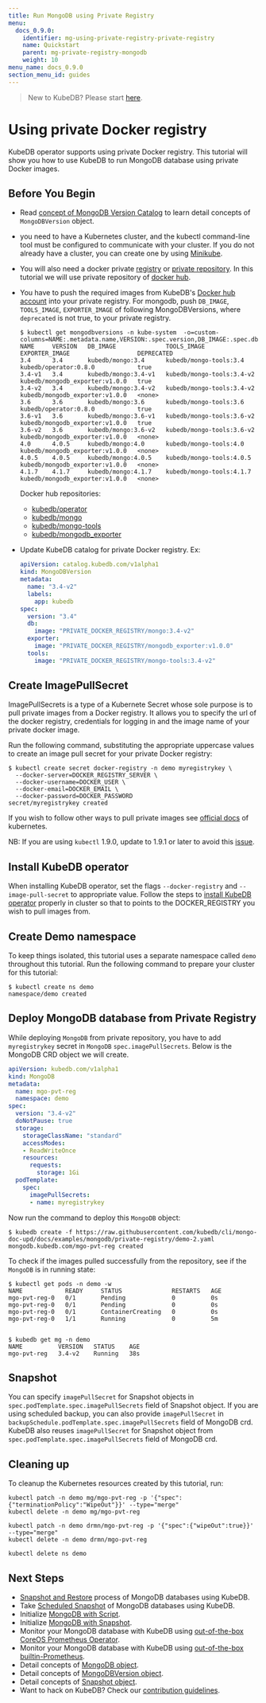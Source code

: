 ```yaml
---
title: Run MongoDB using Private Registry
menu:
  docs_0.9.0:
    identifier: mg-using-private-registry-private-registry
    name: Quickstart
    parent: mg-private-registry-mongodb
    weight: 10
menu_name: docs_0.9.0
section_menu_id: guides
---
```


> New to KubeDB? Please start [here](/docs/concepts/README.md).

# Using private Docker registry

KubeDB operator supports using private Docker registry. This tutorial will show you how to use KubeDB to run MongoDB database using private Docker images.

## Before You Begin

- Read [concept of MongoDB Version Catalog](/docs/concepts/catalog/mongodb.md) to learn detail concepts of `MongoDBVersion` object.

- you need to have a Kubernetes cluster, and the kubectl command-line tool must be configured to communicate with your cluster. If you do not already have a cluster, you can create one by using [Minikube](https://github.com/kubernetes/minikube).

- You will also need a docker private [registry](https://docs.docker.com/registry/) or [private repository](https://docs.docker.com/docker-hub/repos/#private-repositories).  In this tutorial we will use private repository of [docker hub](https://hub.docker.com/).

- You have to push the required images from KubeDB's [Docker hub account](https://hub.docker.com/r/kubedb/) into your private registry. For mongodb, push `DB_IMAGE`, `TOOLS_IMAGE`, `EXPORTER_IMAGE` of following MongoDBVersions, where `deprecated` is not true, to your private registry.

  ```console
  $ kubectl get mongodbversions -n kube-system  -o=custom-columns=NAME:.metadata.name,VERSION:.spec.version,DB_IMAGE:.spec.db.image,TOOLS_IMAGE:.spec.tools.image,EXPORTER_IMAGE:.spec.exporter.image,DEPRECATED:.spec.deprecated
  NAME     VERSION   DB_IMAGE              TOOLS_IMAGE                 EXPORTER_IMAGE                   DEPRECATED
  3.4      3.4       kubedb/mongo:3.4      kubedb/mongo-tools:3.4      kubedb/operator:0.8.0            true
  3.4-v1   3.4       kubedb/mongo:3.4-v1   kubedb/mongo-tools:3.4-v2   kubedb/mongodb_exporter:v1.0.0   true
  3.4-v2   3.4       kubedb/mongo:3.4-v2   kubedb/mongo-tools:3.4-v2   kubedb/mongodb_exporter:v1.0.0   <none>
  3.6      3.6       kubedb/mongo:3.6      kubedb/mongo-tools:3.6      kubedb/operator:0.8.0            true
  3.6-v1   3.6       kubedb/mongo:3.6-v1   kubedb/mongo-tools:3.6-v2   kubedb/mongodb_exporter:v1.0.0   true
  3.6-v2   3.6       kubedb/mongo:3.6-v2   kubedb/mongo-tools:3.6-v2   kubedb/mongodb_exporter:v1.0.0   <none>
  4.0      4.0.5     kubedb/mongo:4.0      kubedb/mongo-tools:4.0      kubedb/mongodb_exporter:v1.0.0   <none>
  4.0.5    4.0.5     kubedb/mongo:4.0.5    kubedb/mongo-tools:4.0.5    kubedb/mongodb_exporter:v1.0.0   <none>
  4.1.7    4.1.7     kubedb/mongo:4.1.7    kubedb/mongo-tools:4.1.7    kubedb/mongodb_exporter:v1.0.0   <none>
  ```

  Docker hub repositories:

  - [kubedb/operator](https://hub.docker.com/r/kubedb/operator)
  - [kubedb/mongo](https://hub.docker.com/r/kubedb/mongo)
  - [kubedb/mongo-tools](https://hub.docker.com/r/kubedb/mongo-tools)
  - [kubedb/mongodb_exporter](https://hub.docker.com/r/kubedb/mongodb_exporter)

- Update KubeDB catalog for private Docker registry. Ex:

  ```yaml
  apiVersion: catalog.kubedb.com/v1alpha1
  kind: MongoDBVersion
  metadata:
    name: "3.4-v2"
    labels:
      app: kubedb
  spec:
    version: "3.4"
    db:
      image: "PRIVATE_DOCKER_REGISTRY/mongo:3.4-v2"
    exporter:
      image: "PRIVATE_DOCKER_REGISTRY/mongodb_exporter:v1.0.0"
    tools:
      image: "PRIVATE_DOCKER_REGISTRY/mongo-tools:3.4-v2"
  
  ```

## Create ImagePullSecret

ImagePullSecrets is a type of a Kubernete Secret whose sole purpose is to pull private images from a Docker registry. It allows you to specify the url of the docker registry, credentials for logging in and the image name of your private docker image.

Run the following command, substituting the appropriate uppercase values to create an image pull secret for your private Docker registry:

```console
$ kubectl create secret docker-registry -n demo myregistrykey \
  --docker-server=DOCKER_REGISTRY_SERVER \
  --docker-username=DOCKER_USER \
  --docker-email=DOCKER_EMAIL \
  --docker-password=DOCKER_PASSWORD
secret/myregistrykey created
```

If you wish to follow other ways to pull private images see [official docs](https://kubernetes.io/docs/concepts/containers/images/) of kubernetes.

NB: If you are using `kubectl` 1.9.0, update to 1.9.1 or later to avoid this [issue](https://github.com/kubernetes/kubernetes/issues/57427).

## Install KubeDB operator

When installing KubeDB operator, set the flags `--docker-registry` and `--image-pull-secret` to appropriate value. Follow the steps to [install KubeDB operator](/docs/setup/install.md) properly in cluster so that to points to the DOCKER_REGISTRY you wish to pull images from.

## Create Demo namespace

To keep things isolated, this tutorial uses a separate namespace called `demo` throughout this tutorial. Run the following command to prepare your cluster for this tutorial:

```console
$ kubectl create ns demo
namespace/demo created
```

## Deploy MongoDB database from Private Registry

While deploying `MongoDB` from private repository, you have to add `myregistrykey` secret in `MongoDB` `spec.imagePullSecrets`.
Below is the MongoDB CRD object we will create.

```yaml
apiVersion: kubedb.com/v1alpha1
kind: MongoDB
metadata:
  name: mgo-pvt-reg
  namespace: demo
spec:
  version: "3.4-v2"
  doNotPause: true
  storage:
    storageClassName: "standard"
    accessModes:
    - ReadWriteOnce
    resources:
      requests:
        storage: 1Gi
  podTemplate:
    spec:
      imagePullSecrets:
      - name: myregistrykey
```

Now run the command to deploy this `MongoDB` object:

```console
$ kubedb create -f https://raw.githubusercontent.com/kubedb/cli/mongo-doc-upd/docs/examples/mongodb/private-registry/demo-2.yaml
mongodb.kubedb.com/mgo-pvt-reg created
```

To check if the images pulled successfully from the repository, see if the `MongoDB` is in running state:

```console
$ kubectl get pods -n demo -w
NAME            READY     STATUS              RESTARTS   AGE
mgo-pvt-reg-0   0/1       Pending             0          0s
mgo-pvt-reg-0   0/1       Pending             0          0s
mgo-pvt-reg-0   0/1       ContainerCreating   0          0s
mgo-pvt-reg-0   1/1       Running             0          5m


$ kubedb get mg -n demo
NAME          VERSION   STATUS    AGE
mgo-pvt-reg   3.4-v2    Running   38s
```

## Snapshot

You can specify `imagePullSecret` for Snapshot objects in `spec.podTemplate.spec.imagePullSecrets` field of Snapshot object. If you are using scheduled backup, you can also provide `imagePullSecret` in `backupSchedule.podTemplate.spec.imagePullSecrets` field of MongoDB crd. KubeDB also reuses `imagePullSecret` for Snapshot object from `spec.podTemplate.spec.imagePullSecrets` field of MongoDB crd.

## Cleaning up

To cleanup the Kubernetes resources created by this tutorial, run:

```console
kubectl patch -n demo mg/mgo-pvt-reg -p '{"spec":{"terminationPolicy":"WipeOut"}}' --type="merge"
kubectl delete -n demo mg/mgo-pvt-reg

kubectl patch -n demo drmn/mgo-pvt-reg -p '{"spec":{"wipeOut":true}}' --type="merge"
kubectl delete -n demo drmn/mgo-pvt-reg

kubectl delete ns demo
```

## Next Steps

- [Snapshot and Restore](/docs/guides/mongodb/snapshot/backup-and-restore.md) process of MongoDB databases using KubeDB.
- Take [Scheduled Snapshot](/docs/guides/mongodb/snapshot/scheduled-backup.md) of MongoDB databases using KubeDB.
- Initialize [MongoDB with Script](/docs/guides/mongodb/initialization/using-script.md).
- Initialize [MongoDB with Snapshot](/docs/guides/mongodb/initialization/using-snapshot.md).
- Monitor your MongoDB database with KubeDB using [out-of-the-box CoreOS Prometheus Operator](/docs/guides/mongodb/monitoring/using-coreos-prometheus-operator.md).
- Monitor your MongoDB database with KubeDB using [out-of-the-box builtin-Prometheus](/docs/guides/mongodb/monitoring/using-builtin-prometheus.md).
- Detail concepts of [MongoDB object](/docs/concepts/databases/mongodb.md).
- Detail concepts of [MongoDBVersion object](/docs/concepts/catalog/mongodb.md).
- Detail concepts of [Snapshot object](/docs/concepts/snapshot.md).
- Want to hack on KubeDB? Check our [contribution guidelines](/docs/CONTRIBUTING.md).
